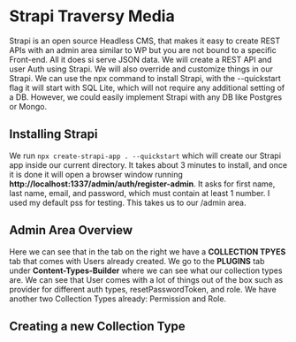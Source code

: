 # Strapi Traversy Media

Strapi is an open source Headless CMS, that makes it easy to create REST APIs with an admin area similar to WP but you are not bound to a specific Front-end. All it does si serve JSON data. We will create a REST API and user Auth using Strapi. We will also override and customize things in our Strapi. We can use the npx command to install Strapi, with the --quickstart flag it will start with SQL Lite, which will not require any additional setting of a DB. However, we could easily implement Strapi with any DB like Postgres or Mongo.

## Installing Strapi

We run `npx create-strapi-app . --quickstart` which will create our Strapi app inside our current directory. It takes about 3 minutes to install, and once it is done it will open a browser window running **http://localhost:1337/admin/auth/register-admin**. It asks for first name, last name, email, and password, which must contain at least 1 number. I used my default pss for testing. This takes us to our /admin area.

## Admin Area Overview

Here we can see that in the tab on the right we have a **COLLECTION TPYES** tab that comes with Users already created. We go to the **PLUGINS** tab under **Content-Types-Builder** where we can see what our collection types are. We can see that User comes with a lot of things out of the box such as provider for different auth types, resetPasswordToken, and role. We have another two Collection Types already: Permission and Role.

## Creating a new Collection Type
